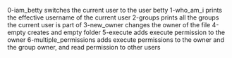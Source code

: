 0-iam_betty switches the current user to the user betty
1-who_am_i prints the effective username of the current user
2-groups prints all the groups the current user is part of 
3-new_owner changes the owner of the file 
4-empty creates and empty folder
5-execute adds execute permission to the owner
6-multiple_permissions adds execute permissions to the owner and the group owner, and read permission  to other users    
